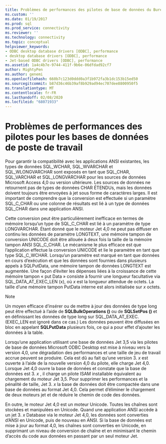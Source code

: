 ```yaml
---
title: Problèmes de performances des pilotes de base de données du Bureau | Microsoft Docs
ms.custom: ''
ms.date: 01/19/2017
ms.prod: sql
ms.prod_service: connectivity
ms.reviewer: ''
ms.technology: connectivity
ms.topic: conceptual
helpviewer_keywords:
- ODBC desktop database drivers [ODBC], performance
- desktop database drivers [ODBC], performance
- Jet-based ODBC drivers [ODBC], performance
ms.assetid: 1a4c4b7e-9744-411f-9b6e-06dfdad92cf7
author: MightyPen
ms.author: genemi
ms.openlocfilehash: 660b7c123d0ddd0a3f1b972fa3b1dc153b15ed50
ms.sourcegitcommit: b87d36c46b39af8b929ad94ec707dee8800950f5
ms.translationtype: MT
ms.contentlocale: fr-FR
ms.lasthandoff: 02/08/2020
ms.locfileid: "68071933"
---
```

# <a name="desktop-database-driver-performance-issues"></a>Problèmes de performances des pilotes pour les bases de données de poste de travail
Pour garantir la compatibilité avec les applications ANSI existantes, les types de données SQL_WCHAR, SQL_WVARCHAR et SQL_WLONGVARCHAR sont exposés en tant que SQL_CHAR, SQL_VARCHAR et SQL_LONGVARCHAR pour les sources de données Microsoft Access 4,0 ou version ultérieure. Les sources de données ne retournent pas de types de données CHAR ÉTENDUs, mais les données doivent toujours être envoyées à jet sous forme de caractères larges. Il est important de comprendre que la conversion est effectuée si un paramètre SQL_C_CHAR ou une colonne de résultats est lié à un type de données SQL_CHAR dans une application ANSI.  
  
 Cette conversion peut être particulièrement inefficace en termes de mémoire lorsqu’un type de SQL_C_CHAR est lié à un paramètre de type LONGVARCHAR. Étant donné que le moteur Jet 4,0 ne peut pas diffuser en continu les données de paramètre LONGTEXT, une mémoire tampon de conversion UNICODE doit être allouée à deux fois la taille de la mémoire tampon ANSI SQL_C_CHAR. Le mécanisme le plus efficace est que l’application effectue la conversion UNICODE et lie le paramètre en tant que type SQL_C_WCHAR. Lorsqu’un paramètre est marqué en tant que données en cours d’exécution et que les données sont fournies dans plusieurs appels à SQLPutData, une mémoire tampon de données LONGTEXT est augmentée. Une façon d’éviter les dépenses liées à la croissance de cette mémoire tampon « put Data » consiste à fournir une longueur facultative via SQL_DATA_AT_EXEC_LEN (x), où *x* est la longueur attendue de octets. La taille d’une mémoire tampon PutData interne est alors initialisée sur *x* octets.  
  
> [!NOTE]  
>  Un moyen efficace d’insérer ou de mettre à jour des données de type long peut être effectué à l’aide de **SQLBulkOperations ()** ou de **SQLSetPos ()** et en définissant les données de type long sur SQL_DATA_AT_EXEC. (EXEC_LEN est ignoré dans ce cas.) Les données peuvent être diffusées en bloc en appelant **SQLPutData** plusieurs fois, ce qui a pour effet d’ajouter les données à la table.  
  
 Lorsqu’une application utilisant une base de données Jet 3,5 via les pilotes de base de données Microsoft ODBC Desktop est mise à niveau vers la version 4,0, une dégradation des performances et une taille de jeu de travail accrue peuvent se produire. Cela est dû au fait qu’une version 3. *x* est ouverte à l’aide de la nouvelle version 4,0 du pilote, elle charge Jet 4,0. Lorsque Jet 4,0 ouvre la base de données et constate que la base de données est 3. *x* , il charge un pilote ISAM installable équivalent au chargement du moteur Jet 3,5. Pour supprimer les performances et la pénalité de taille, Jet 3. *x* la base de données doit être compactée dans une base de données au format Jet 4,0. Cela permet d’éliminer le chargement de deux moteurs jet et de réduire le chemin de code des données.  
  
 En outre, le moteur Jet 4,0 est un moteur Unicode. Toutes les chaînes sont stockées et manipulées en Unicode. Quand une application ANSI accède à un jet 3. *x* Database via le moteur Jet 4,0, les données sont converties d’ANSI en Unicode, puis de nouveau en ANSI. Si la base de données est mise à jour au format 4,0, les chaînes sont converties en Unicode, en supprimant un niveau de conversion de chaîne et en minimisant le chemin d’accès du code aux données en passant par un seul moteur Jet.
